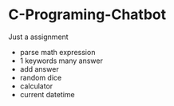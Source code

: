 # C-Programing-Chatbot
Just a assignment


- parse math expression
- 1 keywords many answer
- add answer
- random dice
- calculator
- current datetime
